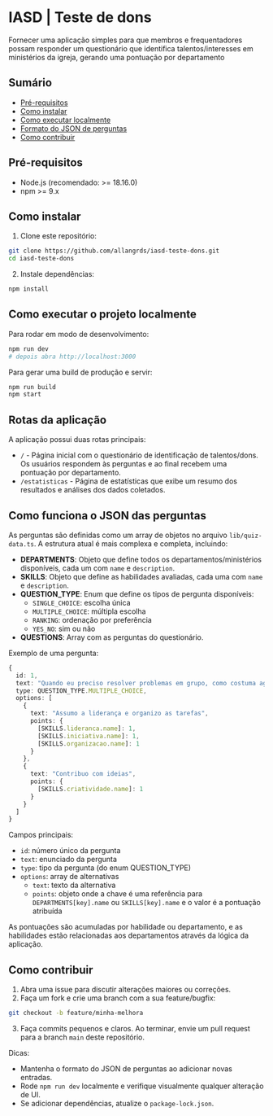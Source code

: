 # IASD | Teste de dons

Fornecer uma aplicação simples para que membros e frequentadores possam responder um questionário que identifica talentos/interesses em ministérios da igreja, gerando uma pontuação por departamento

## Sumário

- [Pré-requisitos](#pré-requisitos)
- [Como instalar](#como-instalar)
- [Como executar localmente](#como-executar-o-projeto-localmente)
- [Formato do JSON de perguntas](#como-funciona-o-json-das-perguntas)
- [Como contribuir](#como-contribuir)

## Pré-requisitos

- Node.js (recomendado: >= 18.16.0)
- npm >= 9.x


## Como instalar

1. Clone este repositório:

```bash
git clone https://github.com/allangrds/iasd-teste-dons.git
cd iasd-teste-dons
```

2. Instale dependências:

```bash
npm install
```

## Como executar o projeto localmente

Para rodar em modo de desenvolvimento:

```bash
npm run dev
# depois abra http://localhost:3000
```

Para gerar uma build de produção e servir:

```bash
npm run build
npm start
```

## Rotas da aplicação

A aplicação possui duas rotas principais:

- `/` - Página inicial com o questionário de identificação de talentos/dons. Os usuários respondem às perguntas e ao final recebem uma pontuação por departamento.
- `/estatisticas` - Página de estatísticas que exibe um resumo dos resultados e análises dos dados coletados.

## Como funciona o JSON das perguntas

As perguntas são definidas como um array de objetos no arquivo `lib/quiz-data.ts`. A estrutura atual é mais complexa e completa, incluindo:

- **DEPARTMENTS**: Objeto que define todos os departamentos/ministérios disponíveis, cada um com `name` e `description`.
- **SKILLS**: Objeto que define as habilidades avaliadas, cada uma com `name` e `description`.
- **QUESTION_TYPE**: Enum que define os tipos de pergunta disponíveis:
  - `SINGLE_CHOICE`: escolha única
  - `MULTIPLE_CHOICE`: múltipla escolha
  - `RANKING`: ordenação por preferência
  - `YES_NO`: sim ou não
- **QUESTIONS**: Array com as perguntas do questionário.

Exemplo de uma pergunta:

```typescript
{
  id: 1,
  text: "Quando eu preciso resolver problemas em grupo, como costuma agir?",
  type: QUESTION_TYPE.MULTIPLE_CHOICE,
  options: [
    {
      text: "Assumo a liderança e organizo as tarefas",
      points: {
        [SKILLS.lideranca.name]: 1,
        [SKILLS.iniciativa.name]: 1,
        [SKILLS.organizacao.name]: 1
      }
    },
    {
      text: "Contribuo com ideias",
      points: {
        [SKILLS.criatividade.name]: 1
      }
    }
  ]
}
```

Campos principais:

- `id`: número único da pergunta
- `text`: enunciado da pergunta
- `type`: tipo da pergunta (do enum QUESTION_TYPE)
- `options`: array de alternativas
  - `text`: texto da alternativa
  - `points`: objeto onde a chave é uma referência para `DEPARTMENTS[key].name` ou `SKILLS[key].name` e o valor é a pontuação atribuída

As pontuações são acumuladas por habilidade ou departamento, e as habilidades estão relacionadas aos departamentos através da lógica da aplicação.

## Como contribuir

1. Abra uma issue para discutir alterações maiores ou correções.
2. Faça um fork e crie uma branch com a sua feature/bugfix:

```bash
git checkout -b feature/minha-melhora
```

3. Faça commits pequenos e claros. Ao terminar, envie um pull request para a branch `main` deste repositório.

Dicas:

- Mantenha o formato do JSON de perguntas ao adicionar novas entradas.
- Rode `npm run dev` localmente e verifique visualmente qualquer alteração de UI.
- Se adicionar dependências, atualize o `package-lock.json`.
